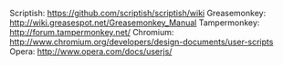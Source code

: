 Scriptish: https://github.com/scriptish/scriptish/wiki
Greasemonkey: http://wiki.greasespot.net/Greasemonkey_Manual
Tampermonkey: http://forum.tampermonkey.net/
Chromium: http://www.chromium.org/developers/design-documents/user-scripts
Opera: http://www.opera.com/docs/userjs/
